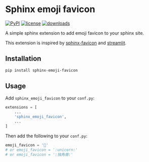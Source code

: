 # Sphinx emoji favicon

[![PyPI](https://img.shields.io/pypi/v/sphinx-emoji-favicon?style=flat-square)](https://pypi.org/project/sphinx-emoji-favicon/)
[![license](https://img.shields.io/github/license/DeepPSP/sphinx-emoji-favicon?style=flat-square)](LICENSE)
[![downloads](https://img.shields.io/pypi/dm/sphinx-emoji-favicon?style=flat-square)](https://pypistats.org/packages/sphinx-emoji-favicon)

A simple sphinx extension to add emoji favicon to your sphinx site.

This extension is inspired by [sphinx-favicon](https://github.com/tcmetzger/sphinx-favicon) and [streamlit](https://github.com/streamlit/streamlit).


## Installation

```bash
pip install sphinx-emoji-favicon
```

## Usage

Add `sphinx_emoji_favicon` to your `conf.py`:

```python
extensions = [
    ...
    'sphinx_emoji_favicon',
    ...
]
```

Then add the following to your `conf.py`:

```python
emoji_favicon = '🦄'
# or emoji_favicon = ':unicorn:'
# or emoji_favicon = ':独角兽:'
```
